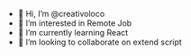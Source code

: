 - 👋 Hi, I’m @creativoloco
- 👀 I’m interested in Remote Job
- 🌱 I’m currently learning React
- 💞️ I’m looking to collaborate on extend script

<!---
creativoloco/creativoloco is a ✨ special ✨ repository because its `README.md` (this file) appears on your GitHub profile.
You can click the Preview link to take a look at your changes.
--->
